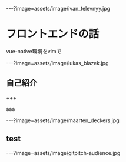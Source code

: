 ---?image=assets/image/ivan_televnyy.jpg

# フロントエンドの話

vue-native環境をvimで

---?image=assets/image/lukas_blazek.jpg

## 自己紹介

+++

aaa

---?image=assets/image/maarten_deckers.jpg

## test

---?image=assets/image/gitpitch-audience.jpg



